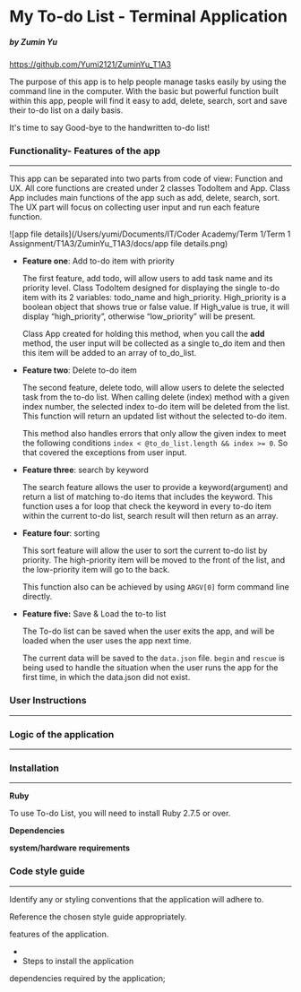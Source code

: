 # My To-do List - Terminal Application
##### by Zumin Yu

https://github.com/Yumi2121/ZuminYu_T1A3

The purpose of this app is to help people manage tasks easily by using the command line in the computer. With the basic but powerful function built within this app, people will find it easy to add, delete, search, sort and save their to-do list on a daily basis. 

It's time to say Good-bye to the handwritten to-do list!



### **Functionality**- Features of the app

---

This app can be separated into two parts from code of view: Function and UX. All core functions are created under 2 classes TodoItem and App. Class App includes main functions of the app such as add, delete, search, sort. The UX part will focus on collecting user input and run each feature function.

![app file details](/Users/yumi/Documents/IT/Coder Academy/Term 1/Term 1 Assignment/T1A3/ZuminYu_T1A3/docs/app file details.png)

- **Feature one**: Add to-do item with priority

  The first feature, add todo, will allow users to add task name and its priority level. Class TodoItem designed for displaying the single to-do item with its 2 variables: todo_name and high_priority. High_priority is a boolean object that shows true or false value. If High_value is true, it will display “high_priority”, otherwise “low_priority” will be present.

  

  Class App created for holding this method, when you call the **add** method, the user input will be collected as a single to_do item and then this item will be added to an array of to_do_list.

  

- **Feature two**: Delete to-do item 

  The second feature, delete todo, will allow users to delete the selected task from the to-do list. When calling delete (index) method with a given index number, the selected index to-do item will be deleted from the list. This function will return an updated list without the selected to-do item. 

  This method also handles errors that only allow the given index to meet the following conditions `index < @to_do_list.length && index >= 0`. So that covered the exceptions from user input. 

  

- **Feature three**: search by keyword

  The search feature allows the user to provide a keyword(argument) and return a list of matching to-do items that includes the keyword. This function uses a for loop that check the keyword in every to-do item within the current to-do list, search result will then return as an array. 



- **Feature four**: sorting

  This sort feature will allow the user to sort the current to-do list by priority. The high-priority item will be moved to the front of the list, and the low-priority item will go to the back.

  This function also can be achieved by using `ARGV[0]` form command line directly. 

  

- **Feature five:** Save & Load the to-to list

  The To-do list can be saved when the user exits the app, and will be loaded when the user uses the app next time.

  The current data will be saved to the `data.json` file. `begin` and `rescue` is being used to handle the situation when the user runs the app for the first time, in which the data.json did not exist. 

  



### User Instructions

---







### Logic of the application

---







### Installation

---

**Ruby**

To use To-do List, you will need to install Ruby 2.7.5 or over.

**Dependencies**





**system/hardware requirements**





### Code style guide 

---



Identify any or styling conventions that the application will adhere to.

Reference the chosen style guide appropriately.





features of the application.

- 
- Steps to install the application

dependencies required by the application;
